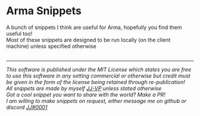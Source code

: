# Arma Snippets
A bunch of snippets I think are useful for Arma, hopefully you find them useful too!<br>
Most of these snippets are designed to be run locally (on the client machine) unless specified otherwise
<br><br><hr>
*This software is published under the MIT License which states you are free to use this software in any setting commercial or otherwise but credit must be given in the form of the license being retained through re-publication!*<br>
*All snippets are made by myself [JJ-VP](https://github.com/JJ-VP) unless stated otherwise*<br>
*Got a cool snippet you want to share with the world? Make a PR!*<br>
*I am willing to make snippets on request, either message me on github or discord [ JJ#0001 ](https://discordapp.com/users/176721924448059402)*
